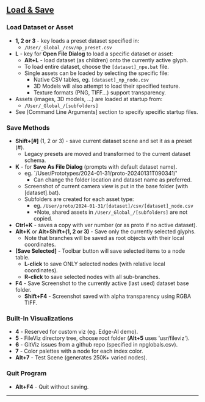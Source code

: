 ## [Load & Save](https://github.com/GaiaViz/GaiaViz/wiki/File-Types)

[](https://github.com/GaiaViz/GaiaViz/wiki/User-Commands#load--save)

### Load Dataset or Asset

[](https://github.com/GaiaViz/GaiaViz/wiki/User-Commands#load-dataset-or-asset)

- **1, 2 or 3** - key loads a preset dataset specified in:
    - `/User/_Global_/csv/np_preset.csv`
- **L** - key for **Open File Dialog** to load a specific dataset or asset:
    - **Alt+L** - load dataset (as children) onto the currently active glyph.
    - To load entire dataset, choose the `[dataset]_npe.bat` file.
    - Single assets can be loaded by selecting the specific file:
        - Native CSV tables, eg. `[dataset]_np_node.csv`
        - 3D Models will also attempt to load their specified texture.
        - Texture formats (PNG, TIFF...) support transparency.
- Assets (images, 3D models, ...) are loaded at startup from:
    - `/User/_Global_/[subfolders]`
- See [Command Line Arguments] section to specify specific startup files.

### Save Methods

[](https://github.com/GaiaViz/GaiaViz/wiki/User-Commands#save-methods)

- **Shift+[#]** (1, 2 or 3) - save current dataset scene and set it as a preset (#).
    - Legacy presets are moved and transformed to the current dataset schema.
- **K** - for **Save As File Dialog** (prompts with default dataset name).
    - eg. `/User/Prototypes/2024-01-31/proto-20240131T090341/'
        - Can change the folder location and dataset name as preferred.
    - Screenshot of current camera view is put in the base folder (with [dataset].bat).
    - Subfolders are created for each asset type:
        - eg. `/User/proto/2024-01-31/[dataset]/csv/[dataset]_node.csv`
        - *Note, shared assets in `/User/_Global_/[subfolders]` are not copied.
- **Ctrl+K** - saves a copy with ver number (or as proto if no active dataset).
- **Alt+K** or **Alt+Shift+(1, 2 or 3)** - Save only the currently selected glyphs.
    - Note that branches will be saved as root objects with their local coordinates.
- **[Save Selected]** - Toolbar button will save selected items to a node table.
    - **L-click** to save ONLY selected nodes (with relative local coordinates).
    - **R-click** to save selected nodes with all sub-branches.
- **F4** - Save Screenshot to the currently active (last used) dataset base folder.
    - **Shift+F4** - Screenshot saved with alpha transparency using RGBA TIFF.

### Built-In Visualizations

[](https://github.com/GaiaViz/GaiaViz/wiki/User-Commands#built-in-visualizations)

- **4** - Reserved for custom viz (eg. Edge-AI demo).
- **5** - FileViz directory tree, choose root folder (**Alt+5** uses 'usr/fileviz').
- **6** - GitViz issues from a github repo (specified in npglobals.csv).
- **7** - Color palettes with a node for each index color.
- **Alt+7** - Test Scene (generates 250K+ varied nodes).

### Quit Program

[](https://github.com/GaiaViz/GaiaViz/wiki/User-Commands#quit-program)

- **Alt+F4** - Quit without saving.

---